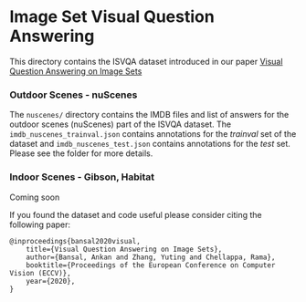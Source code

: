 # Image Set Visual Question Answering

This directory contains the ISVQA dataset introduced in our paper [Visual Question Answering on
Image Sets](https://www.ecva.net/papers/eccv_2020/papers_ECCV/papers/123660052.pdf)

### Outdoor Scenes - nuScenes
The `nuscenes/` directory contains the IMDB files and list of answers for the outdoor scenes
(nuScenes) part of the ISVQA dataset. The `imdb_nuscenes_trainval.json` contains annotations for the
*trainval* set of the dataset and `imdb_nuscenes_test.json` contains annotations for the *test* set.
Please see the folder for more details.

### Indoor Scenes - Gibson, Habitat
Coming soon


If you found the dataset and code useful please consider citing the following paper:

```
@inproceedings{bansal2020visual,
    title={Visual Question Answering on Image Sets},
    author={Bansal, Ankan and Zhang, Yuting and Chellappa, Rama},
    booktitle={Proceedings of the European Conference on Computer Vision (ECCV)},
    year={2020},
}
```


